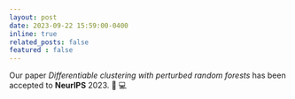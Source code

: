 ```yaml
---
layout: post
date: 2023-09-22 15:59:00-0400
inline: true
related_posts: false
featured : false
---
```


Our paper *Differentiable clustering with perturbed random forests*  has been accepted to **NeurIPS** 2023. :microscope: :computer:


